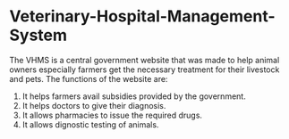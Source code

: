 # Veterinary-Hospital-Management-System
The VHMS is a central government website that was made to help animal owners especially farmers get the necessary treatment for their livestock and pets. 
The functions of the website are:
1. It helps farmers avail subsidies provided by the government.  
2. It helps doctors to give their diagnosis.  
3. It allows pharmacies to issue the required drugs. 
4. It allows dignostic testing of animals.

